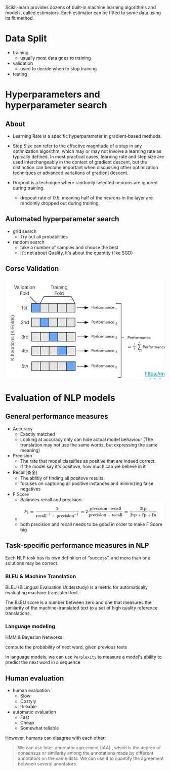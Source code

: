 Scikit-learn provides dozens of built-in machine learning algorithms and models, called estimators. Each estimator can be fitted to some data using its fit method.

# Data Split 
- training
  -  usually most data goes to training
- validation
  - used to decide when to stop training
- testing



# Hyperparameters and hyperparameter search

## About
- Learning Rate is a specific hyperparameter in gradient-based methods.
- Step Size can refer to the effective magnitude of a step in any optimization algorithm, which may or may not involve a learning rate as typically defined.
In most practical cases, learning rate and step size are used interchangeably in the context of gradient descent, but the distinction can become important when discussing other optimization techniques or advanced variations of gradient descent.

- Dropout is a technique where randomly selected neurons are ignored during training.
  - dropout rate of 0.5, meaning half of the neurons in the layer are randomly dropped out during training.

## Automated hyperparameter search
- grid search
  - Try out all probabilities
- random search
  - take a number of samples and choose the best
  - It't not about Quality, it's about the quantity (like SGD)

## Corse Validation
![alt text](image.png)


# Evaluation of NLP models
## General performance measures
- Accuracy
  - Exactly matched
  - Looking at accuracy only can hide actual model behaviour (The translation may not use the same words, but expressing the same meaning)
- Precision
  - The rate that model classifies as positive that are indeed correct. 
  - If the model say it's positove, how much can we believe in it
- Recall(查全)
  - The ablitiy of finding all positove results
  - focuses on capturing all positive instances and minimizing false negatives
- F Score
  - Balances recall and precision.
  - ![alt text](image-1.png)
  - both precision and recall needs to be good in order to make F Score big 

## Task-specific performance measures in NLP
Each NLP task has its own definition of “success”, and more than one solutions may be correct.

### BLEU & Machine Translation

BLEU (BiLingual Evaluation Understudy) is a metric for automatically evaluating machine-translated text. 

The BLEU score is a number between zero and one that measures the similarity of the machine-translated text to a set of high quality reference translations.

### Language modeling
HMM & Bayesion Networks

compute the probability of next word, given previous texts

In language models, we can use `Perplexity` to measure a model's ability to predict the next word in a sequence

## Human evaluation
- human evaluation
  - Slow
  - Costyly
  - Reliable					
- automatic evaluation
  - Fast
  - Cheap
  - Somewhat reliable
  
However, humans can disagree with each other:
> We can use Inter-annotator agreement (IAA) , which is the degree of consensus or similarity among the annotations made by different annotators on the same data. We can use it to quantify the agreement between several annotators. 
